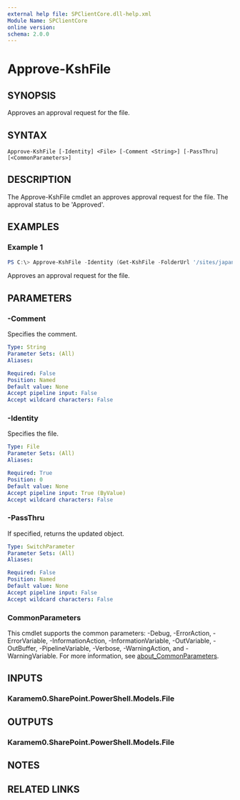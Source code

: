 ```yaml
---
external help file: SPClientCore.dll-help.xml
Module Name: SPClientCore
online version:
schema: 2.0.0
---
```


# Approve-KshFile

## SYNOPSIS
Approves an approval request for the file.

## SYNTAX

```
Approve-KshFile [-Identity] <File> [-Comment <String>] [-PassThru] [<CommonParameters>]
```

## DESCRIPTION
The Approve-KshFile cmdlet an approves approval request for the file. The approval status to be 'Approved'.

## EXAMPLES

### Example 1
```powershell
PS C:\> Approve-KshFile -Identity (Get-KshFile -FolderUrl '/sites/japan/hr/Shared%20Documents/README.txt')
```

Approves an approval request for the file.

## PARAMETERS

### -Comment
Specifies the comment.

```yaml
Type: String
Parameter Sets: (All)
Aliases:

Required: False
Position: Named
Default value: None
Accept pipeline input: False
Accept wildcard characters: False
```

### -Identity
Specifies the file.

```yaml
Type: File
Parameter Sets: (All)
Aliases:

Required: True
Position: 0
Default value: None
Accept pipeline input: True (ByValue)
Accept wildcard characters: False
```

### -PassThru
If specified, returns the updated object.

```yaml
Type: SwitchParameter
Parameter Sets: (All)
Aliases:

Required: False
Position: Named
Default value: None
Accept pipeline input: False
Accept wildcard characters: False
```

### CommonParameters
This cmdlet supports the common parameters: -Debug, -ErrorAction, -ErrorVariable, -InformationAction, -InformationVariable, -OutVariable, -OutBuffer, -PipelineVariable, -Verbose, -WarningAction, and -WarningVariable. For more information, see [about_CommonParameters](http://go.microsoft.com/fwlink/?LinkID=113216).

## INPUTS

### Karamem0.SharePoint.PowerShell.Models.File

## OUTPUTS

### Karamem0.SharePoint.PowerShell.Models.File

## NOTES

## RELATED LINKS
